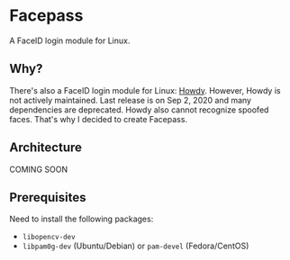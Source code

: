 # Facepass

A FaceID login module for Linux.

## Why?

There's also a FaceID login module for Linux: [Howdy](https://github.com/boltgolt/howdy). However, Howdy is not actively maintained. Last release is on Sep 2, 2020 and many dependencies are deprecated. Howdy also cannot recognize spoofed faces. That's why I decided to create Facepass.

## Architecture

COMING SOON

## Prerequisites

Need to install the following packages:
- `libopencv-dev`
- `libpam0g-dev` (Ubuntu/Debian) or `pam-devel` (Fedora/CentOS)